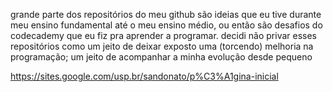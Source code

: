 grande parte dos repositórios do meu github são ideias que eu tive durante meu ensino fundamental até o meu ensino médio, ou então são desafios do codecademy que eu fiz pra aprender a programar. decidi não privar esses repositórios como um jeito de deixar exposto uma (torcendo) melhoria na programação; um jeito de acompanhar a minha evolução desde pequeno 

https://sites.google.com/usp.br/sandonato/p%C3%A1gina-inicial 
